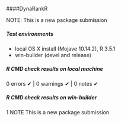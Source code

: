 ####DynaRankR

NOTE: This is a new package submission


##### Test environments
* local OS X install (Mojave 10.14.2), R 3.5.1
* win-builder (devel and release)

##### R CMD check results on local machine
0 errors ✔ | 0 warnings ✔ | 0 notes ✔

##### R CMD check results on win-builder
1 NOTE 
This is a new package submission
